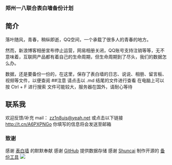 ### 郑州一八联合表白墙备份计划
## 简介
落叶随风，青春，稍纵即逝，QQ空间，一个承载了很多人的青春的地方。

然而，新浪博客相册宣布停止运营，网易相册关闭，QQ账号支持注销等等，无不意味着，互联网产品都有着自己的生命周期，但生命周期到了尽头，我们的数据怎么办。

数据，还是要备份一份的，在这里，保存了表白墙的日志、说说、相册、留言板、视频等文件，以便查阅
##注意
请点击以 .md 结尾的文件进行查看
在电脑上可以按 Ctrl + F 进行搜索
文件可能较大，服务器在国外，请耐心等待


## 联系我
欢迎反馈/补充
mail： zz1n8uis@yeah.net
或点击以下链接 http://t.cn/A6PXPNGo 你填写的信息将会发送至邮箱
### 致谢
感谢 [表白墙](http://3238819373.qzone.qq.com "表白墙") 的默默奉献
感谢 [GitHub](http://github.com "GitHub") 提供数据存储
感谢 [Shuncai](https://github.com/ShunCai/ "Shuncai") 制作开源的 [备份工具](https://github.com/ShunCai/QZoneExport "小工具")
![]([url=https://sm.ms/image/TeXUpJwStj3DI5m][img]https://i.loli.net/2020/01/29/TeXUpJwStj3DI5m.jpg[/img][/url])

